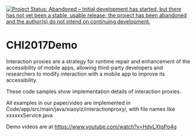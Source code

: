 [![Project Status: Abandoned – Initial development has started, but there has not yet been a stable, usable release; the project has been abandoned and the author(s) do not intend on continuing development.](https://www.repostatus.org/badges/latest/abandoned.svg)](https://www.repostatus.org/#abandoned)

# CHI2017Demo

Interaction proxies are a strategy for runtime repair and enhancement of the accessibility of mobile apps, allowing third-party developers and researchers to modify interaction with a mobile app to improve its accessibility.

These code samples show implementation details of interaction proxies.

All examples in our paper/video are implemented in Code/app/src/main/java/xiaoyiz/interactionproxy/, with file names like xxxxxxService.java

Demo videos are at https://www.youtube.com/watch?v=HdyLXtgPo4g

